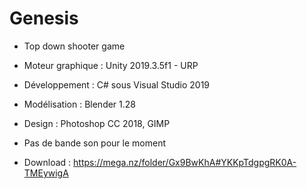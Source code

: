 # Genesis
- Top down shooter game


- Moteur graphique : Unity 2019.3.5f1 - URP
- Développement : C# sous Visual Studio 2019
- Modélisation : Blender 1.28
- Design : Photoshop CC 2018, GIMP
- Pas de bande son pour le moment

- Download : https://mega.nz/folder/Gx9BwKhA#YKKpTdgpgRK0A-TMEywigA
